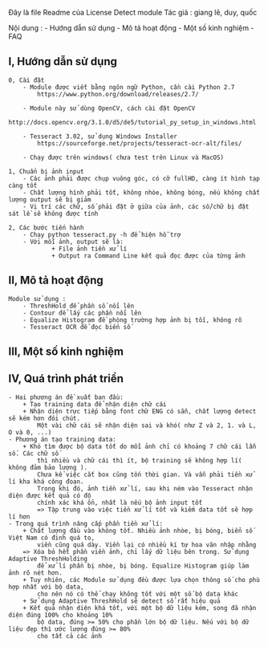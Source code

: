 Đây là file Readme của License Detect module
Tác giả : giang lê, duy, quốc

Nội dung : 
    - Hướng dẫn sử dụng
    - Mô tả hoạt động
    - Một số kinh nghiệm
    - FAQ
 
 
I, Hướng dẫn sử dụng
---------------------
    0, Cài đặt
		- Module được viết bằng ngôn ngữ Python, cần cài Python 2.7
			https://www.python.org/download/releases/2.7/
       
		- Module này sử dùng OpenCV, cách cài đặt OpenCV  
            http://docs.opencv.org/3.1.0/d5/de5/tutorial_py_setup_in_windows.html
            
        - Tesseract 3.02, sử dụng Windows Installer 
            https://sourceforge.net/projects/tesseract-ocr-alt/files/
       
		- Chạy được trên windows( chưa test trên Linux và MacOS)
    
    1, Chuẩn bị ảnh input
        - Các ảnh phải được chụp vuông góc, có cỡ fullHD, càng ít hình tạp càng tốt         
        - Chất lượng hình phải tốt, không nhòe, không bóng, nếu không chất lượng output sẽ bị giảm    
        - Vị trí các chữ, số phải đặt ở giữa của ảnh, các số/chữ bị đặt sát lề sẽ không được tính                   
    
    2, Các bước tiến hành       
        - Chạy python tesseract.py -h để hiện hỗ trợ
        - Với mỗi ảnh, output sẽ là: 
				+ File ảnh tiền xử lí
				+ Output ra Command Line kết quả đọc được của từng ảnh                               

II, Mô tả hoạt động 
-----------

    Module sử dụng : 
        - ThreshHold để phần số nổi lên 
        - Contour để lấy các phần nổi lên
        - Equalize Histogram đề phòng trường hợp ảnh bị tối, không rõ
		- Tesseract OCR để đọc biển số
        

III, Một số kinh nghiệm
-------------------------


IV, Quá trình phát triển
---------------------------
	- Hai phương án đề xuất ban đầu: 	
		+ Tạo training data để nhận diện chữ cái
		+ Nhận diện trực tiếp bằng font chữ ENG có sẵn, chất lượng detect sẽ kém hơn đôi chút.
			Một vài chữ cái sẽ nhận diện sai và khó( như Z và 2, 1. và L, O và 0, ...)
	- Phương án tạo training data:
		+ Khó tìm được bộ data tốt do mỗi ảnh chỉ có khoảng 7 chữ cái lẫn số. Các chữ số 
			thì nhiều và chữ cái thì ít, bộ training sẽ không hợp lí( không đảm bảo lượng ).
			Chưa kể việc cắt box cũng tốn thời gian. Và vẫn phải tiền xử lí kha khá công đoạn.
			Trong khi đó, ảnh tiền xử lí, sau khi ném vào Tesseract nhận diện được kết quả có độ
			chính xác khá ổn, nhất là nếu bộ ảnh input tốt
			=> Tập trung vào việc tiền xử lí tốt và kiếm data tốt sẽ hợp lí hơn
	- Trong quá trình nâng cấp phần tiền xử lí:
		+ Chất lượng đầu vào không tốt. Nhiều ảnh nhòe, bị bóng, biển số Việt Nam có đinh quá to,
			viền cũng quá dày. Viền lại có nhiều kí tự hoa văn nhập nhằng
		=> Xóa bỏ hết phần viền ảnh, chỉ lấy dữ liệu bên trong. Sử dụng Adaptive ThreshHolding 
			để xử lí phần bị nhòe, bị bóng. Equalize Histogram giúp làm ảnh rõ nét hơn. 
		+ Tuy nhiên, các Module sử dụng đều được lựa chọn thông số cho phù hợp nhất với bộ data, 
			cho nên nó có thể chạy không tốt với một số bộ data khác
		+ Sử dụng Adaptive ThreshHold sẽ detect số rất hiệu quả
		+ Kết quả nhận diện khá tốt, với một bộ dữ liệu kém, song đã nhận diện đúng 100% cho khoảng 10% 
			bộ data, đúng >= 50% cho phần lớn bộ dữ liệu. Nếu với bộ dữ liệu đẹp thì ước lượng đúng >= 80% 
			cho tất cả các ảnh